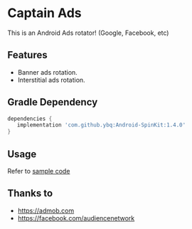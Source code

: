 # Captain Ads

This is an Android Ads rotator! (Google, Facebook, etc)

## Features

* Banner ads rotation.
* Interstitial ads rotation.

## Gradle Dependency

 ``` gradle
dependencies {
    implementation 'com.github.ybq:Android-SpinKit:1.4.0'
 }
 ```

## Usage

Refer to [sample code](https://github.com/cafewill/captain-ads/tree/master/app/src/main/java/com/cafewill/sample)

## Thanks to

* https://admob.com
* https://facebook.com/audiencenetwork
